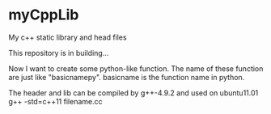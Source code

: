 # myCppLib
My c++ static library and head files

This repository is in building...

Now I want to create some python-like function. The name of these function are just like "basicnamepy". basicname is the function name in python.


The header and lib can be compiled by g++-4.9.2 and used on ubuntu11.01
g++ -std=c++11 filename.cc

